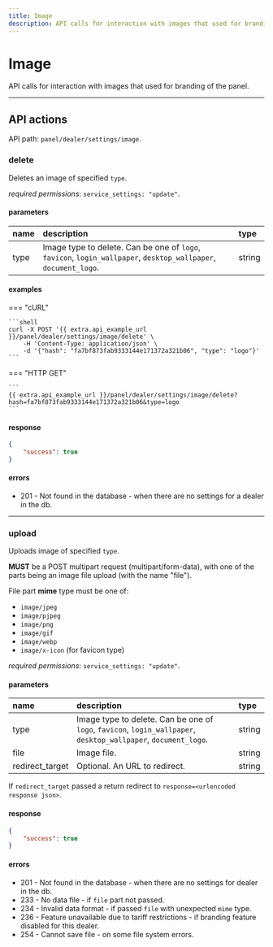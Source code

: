 ```yaml
---
title: Image
description: API calls for interaction with images that used for branding of the panel.
---
```


# Image

API calls for interaction with images that used for branding of the panel.

***

## API actions

API path: `panel/dealer/settings/image`.

### delete 

Deletes an image of specified `type`. 

*required permissions*: `service_settings: "update"`.

#### parameters

| name | description | type|
| :------ | :------ | :----- |
| type | Image type to delete. Can be one of `logo`, `favicon`, `login_wallpaper`, `desktop_wallpaper`, `document_logo`. | string |

#### examples

=== "cURL"

    ```shell
    curl -X POST '{{ extra.api_example_url }}/panel/dealer/settings/image/delete' \
        -H 'Content-Type: application/json' \ 
        -d '{"hash": "fa7bf873fab9333144e171372a321b06", "type": "logo"}'
    ```

=== "HTTP GET"

    ```
    {{ extra.api_example_url }}/panel/dealer/settings/image/delete?hash=fa7bf873fab9333144e171372a321b06&type=logo
    ```

#### response

```json
{
    "success": true
}
```
    
#### errors

* 201 - Not found in the database - when there are no settings for a dealer in the db.

***

### upload

Uploads image of specified `type`. 

**MUST** be a POST multipart request (multipart/form-data), 
with one of the parts being an image file upload (with the name "file"). 

File part **mime** type must be one of:

* `image/jpeg`
* `image/pjpeg`
* `image/png`
* `image/gif`
* `image/webp`
* `image/x-icon` (for favicon type)

*required permissions*: `service_settings: "update"`.

#### parameters


| name | description | type|
| :------ | :------ | :----- |
| type | Image type to delete. Can be one of `logo`, `favicon`, `login_wallpaper`, `desktop_wallpaper`, `document_logo`. | string |
| file | Image file. | string |
| redirect_target | Optional. An URL to redirect. | string | 

If `redirect_target` passed a return redirect to `response=<urlencoded response json>`.

#### response

```json
{
    "success": true
}
```    

#### errors

* 201 - Not found in the database - when there are no settings for dealer in the db.
* 233 - No data file - if `file` part not passed.
* 234 - Invalid data format - if passed `file` with unexpected `mime` type.
* 236 - Feature unavailable due to tariff restrictions - if branding feature disabled for this dealer.
* 254 - Cannot save file - on some file system errors.
